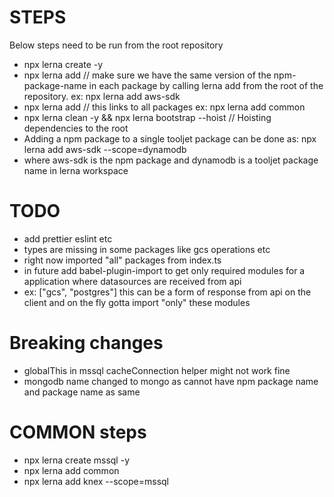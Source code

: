 # STEPS

Below steps need to be run from the root repository

- npx lerna create <package-name> -y
- npx lerna add <npm-page-name> // make sure we have the same version of the npm-package-name in each package by calling lerna add from the root of the repository. ex: npx lerna add aws-sdk
- npx lerna add <package-name> // this links <package-name> to all packages ex: npx lerna add common
- npx lerna clean -y && npx lerna bootstrap --hoist // Hoisting dependencies to the root
- Adding a npm package to a single tooljet package can be done as: npx lerna add aws-sdk --scope=dynamodb
- where aws-sdk is the npm package and dynamodb is a tooljet package name in lerna workspace

# TODO
- add prettier eslint etc
- types are missing in some packages like gcs operations etc
- right now imported "all" packages from index.ts
- in future add babel-plugin-import to get only required modules for a application where datasources are received from api
- ex: ["gcs", "postgres"] this can be a form of response from api on the client and on the fly gotta import "only" these modules

# Breaking changes
- globalThis in mssql cacheConnection helper might not work fine
- mongodb name changed to mongo as cannot have npm package name and package name as same

# COMMON steps
- npx lerna create mssql -y   
- npx lerna add common 
- npx lerna add knex --scope=mssql